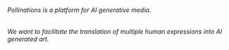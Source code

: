 ###### Pollinations is a platform for AI generative media.

###### We want to facilitate the translation of multiple human expressions into AI generated art. 